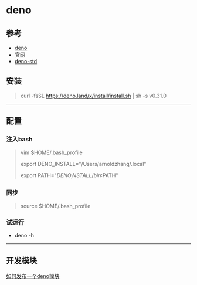 # deno

## 参考
- [deno](http://www.ruanyifeng.com/blog/2020/01/deno-intro.html)
- [官网](https://github.com/denoland/deno/releases)
- [deno-std](https://deno.land/std@0.88.0/node)

## 安装
> curl -fsSL https://deno.land/x/install/install.sh | sh -s v0.31.0

---

## 配置

### 注入bash
> vim $HOME/.bash_profile
>
> export DENO_INSTALL="/Users/arnoldzhang/.local"
>
> export PATH="$DENO_INSTALL/bin:$PATH"
>

### 同步
> source $HOME/.bash_profile

### 试运行
- deno -h

---

## 开发模块
[如何发布一个deno模块](https://dev.to/craigmorten/how-to-publish-deno-modules-2cg6)

